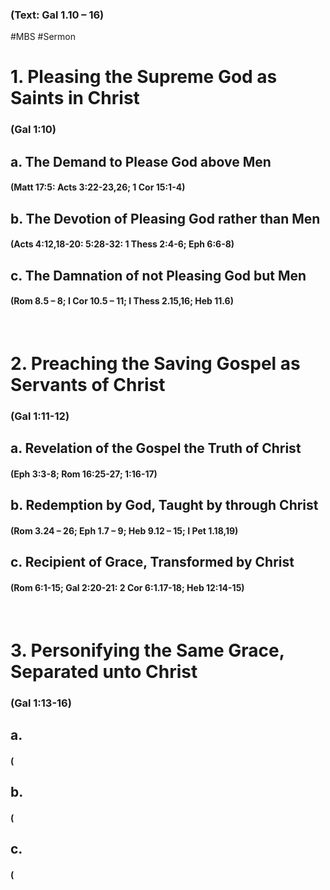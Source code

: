 ### (Text: Gal 1.10 – 16)
#MBS #Sermon
<br>

# ​1. Pleasing the Supreme God as Saints in Christ
### (Gal 1:10)

##     a. The Demand to Please God above Men
####      (Matt 17:5: Acts 3:22-23,26; 1 Cor 15:1-4)

##     b. The Devotion of Pleasing God rather than Men
####      (Acts 4:12,18-20: 5:28-32: 1 Thess 2:4-6; Eph 6:6-8)

##     c. The Damnation of not Pleasing God but Men
####      (Rom 8.5 – 8; I Cor 10.5 – 11; I Thess 2.15,16; Heb 11.6)
<br>

# 2. Preaching the Saving Gospel as Servants of Christ
### (Gal 1:11-12)

##     a. Revelation of the Gospel the Truth of Christ
####      (Eph 3:3-8; Rom 16:25-27; 1:16-17)

##     b. Redemption by God, Taught by through Christ
####      (Rom 3.24 – 26; Eph 1.7 – 9; Heb 9.12 – 15; I Pet 1.18,19)

##     c. Recipient of Grace, Transformed by Christ
####      (Rom 6:1-15; Gal 2:20-21: 2 Cor 6:1.17-18; Heb 12:14-15)
<br>

# 3. Personifying the Same Grace, Separated unto Christ
### (Gal 1:13-16)

##     a. 
####      (

##     b. 
####      (

##     c. 
####      (